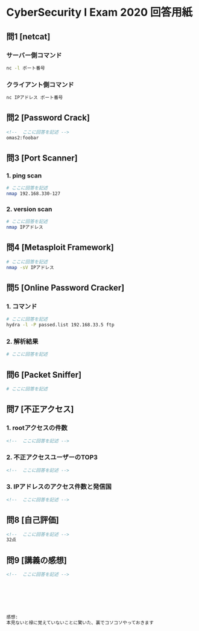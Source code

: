 # CyberSecurity I Exam 2020 回答用紙

## 問1 [netcat]

### サーバー側コマンド

```sh
nc -l ポート番号

```
### クライアント側コマンド

```sh
nc IPアドレス ポート番号

```

## 問2 [Password Crack]

```md
<!--  ここに回答を記述 -->
omas2:foobar

```

## 問3 [Port Scanner]

### 1. ping scan

```sh
# ここに回答を記述
nmap 192.168.330-127
```

### 2. version scan

```sh
# ここに回答を記述
nmap IPアドレス

```

## 問4 [Metasploit Framework]

```sh
# ここに回答を記述
nmap -sV IPアドレス
```

## 問5 [Online Password Cracker]


### 1. コマンド

```sh
# ここに回答を記述
hydra -l -P passed.list 192.168.33.5 ftp


```

### 2. 解析結果

```sh
# ここに回答を記述


```

## 問6 [Packet Sniffer]

```sh
# ここに回答を記述

```

## 問7 [不正アクセス]

### 1. rootアクセスの件数

```md
<!--  ここに回答を記述 -->

```

### 2. 不正アクセスユーザーのTOP3

```md
<!--  ここに回答を記述 -->

```
### 3. IPアドレスのアクセス件数と発信国

```md
<!--  ここに回答を記述 -->

```

## 問8 [自己評価]

```md
<!--  ここに回答を記述 -->
32点

```

## 問9 [講義の感想]

```md
<!--  ここに回答を記述 -->







感想:
本見ないと禄に覚えていないことに驚いた、裏でコソコソやっておきます

```
